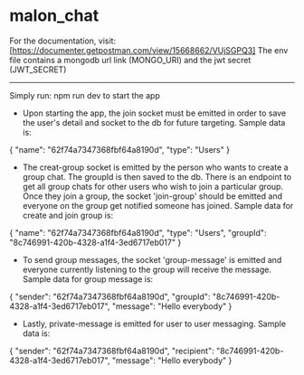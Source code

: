 # malon_chat

For the documentation, visit: [https://documenter.getpostman.com/view/15668662/VUjSGPQ3]
The env file contains a mongodb url link (MONGO_URI) and the jwt secret (JWT_SECRET)

---
Simply run: npm run dev to start the app

- Upon starting the app, the join socket must be emitted in order to save the user's detail and socket to the db for future targeting. Sample data is: 

{
    "name": "62f74a7347368fbf64a8190d",
    "type": "Users"
}

- The creat-group socket is emitted by the person who wants to create a group chat. The groupId is then saved to the db. There is an endpoint to get all group chats for other users who wish to join a particular group. Once they join a group, the socket 'join-group' should be emitted and everyone on the group get notified someone has joined. Sample data for create and join group is:

{
    "name": "62f74a7347368fbf64a8190d",
    "type": "Users",
    "groupId": "8c746991-420b-4328-a1f4-3ed6717eb017"
}

- To send group messages, the socket 'group-message' is emitted and everyone currently listening to the group will receive the message. Sample data for group message is:

{
    "sender": "62f74a7347368fbf64a8190d",
    "groupId": "8c746991-420b-4328-a1f4-3ed6717eb017",
    "message": "Hello everybody"
}

- Lastly, private-message is emitted for user to user messaging. Sample data is: 

{
    "sender": "62f74a7347368fbf64a8190d",
    "recipient": "8c746991-420b-4328-a1f4-3ed6717eb017",
    "message": "Hello everybody"
}

